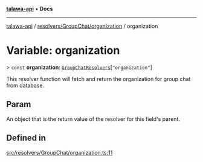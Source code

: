 [**talawa-api**](../../../../README.md) • **Docs**

***

[talawa-api](../../../../modules.md) / [resolvers/GroupChat/organization](../README.md) / organization

# Variable: organization

\> `const` **organization**: [`GroupChatResolvers`](../../../../types/generatedGraphQLTypes/type-aliases/GroupChatResolvers.md)\[`"organization"`\]

This resolver function will fetch and return the organization for group chat from database.

## Param

An object that is the return value of the resolver for this field's parent.

## Defined in

[src/resolvers/GroupChat/organization.ts:11](https://github.com/PalisadoesFoundation/talawa-api/blob/d0c167bb942c4778fba221c2cdd27665fc7dbf61/src/resolvers/GroupChat/organization.ts#L11)
